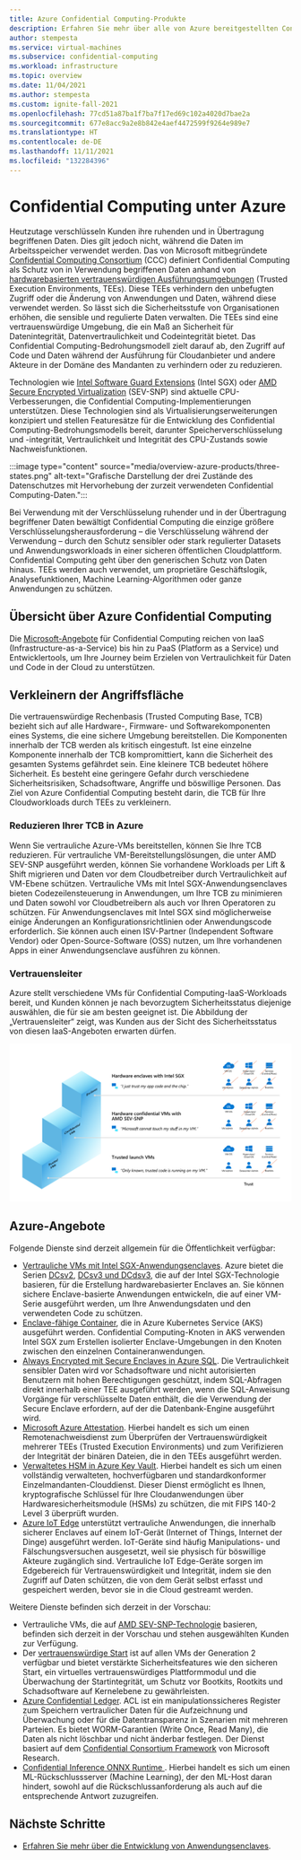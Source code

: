 ```yaml
---
title: Azure Confidential Computing-Produkte
description: Erfahren Sie mehr über alle von Azure bereitgestellten Confidential Computing-Dienste.
author: stempesta
ms.service: virtual-machines
ms.subservice: confidential-computing
ms.workload: infrastructure
ms.topic: overview
ms.date: 11/04/2021
ms.author: stempesta
ms.custom: ignite-fall-2021
ms.openlocfilehash: 77cd51a87ba1f7ba7f17ed69c102a4020d7bae2a
ms.sourcegitcommit: 677e8acc9a2e8b842e4aef4472599f9264e989e7
ms.translationtype: HT
ms.contentlocale: de-DE
ms.lasthandoff: 11/11/2021
ms.locfileid: "132284396"
---
```

# <a name="confidential-computing-on-azure"></a>Confidential Computing unter Azure

Heutzutage verschlüsseln Kunden ihre ruhenden und in Übertragung begriffenen Daten. Dies gilt jedoch nicht, während die Daten im Arbeitsspeicher verwendet werden. Das von Microsoft mitbegründete [Confidential Computing Consortium](https://confidentialcomputing.io/) (CCC) definiert Confidential Computing als Schutz von in Verwendung begriffenen Daten anhand von [hardwarebasierten vertrauenswürdigen Ausführungsumgebungen](https://en.wikipedia.org/wiki/Trusted_execution_environment) (Trusted Execution Environments, TEEs). Diese TEEs verhindern den unbefugten Zugriff oder die Änderung von Anwendungen und Daten, während diese verwendet werden. So lässt sich die Sicherheitsstufe von Organisationen erhöhen, die sensible und regulierte Daten verwalten. Die TEEs sind eine vertrauenswürdige Umgebung, die ein Maß an Sicherheit für Datenintegrität, Datenvertraulichkeit und Codeintegrität bietet. Das Confidential Computing-Bedrohungsmodell zielt darauf ab, den Zugriff auf Code und Daten während der Ausführung für Cloudanbieter und andere Akteure in der Domäne des Mandanten zu verhindern oder zu reduzieren.

Technologien wie [Intel Software Guard Extensions](https://www.intel.com.au/content/www/au/en/architecture-and-technology/software-guard-extensions-enhanced-data-protection.html) (Intel SGX) oder [AMD Secure Encrypted Virtualization](https://www.amd.com/en/processors/amd-secure-encrypted-virtualization) (SEV-SNP) sind aktuelle CPU-Verbesserungen, die Confidential Computing-Implementierungen unterstützen. Diese Technologien sind als Virtualisierungserweiterungen konzipiert und stellen Featuresätze für die Entwicklung des Confidential Computing-Bedrohungsmodells bereit, darunter Speicherverschlüsselung und -integrität, Vertraulichkeit und Integrität des CPU-Zustands sowie Nachweisfunktionen.

:::image type="content" source="media/overview-azure-products/three-states.png" alt-text="Grafische Darstellung der drei Zustände des Datenschutzes mit Hervorhebung der zurzeit verwendeten Confidential Computing-Daten.":::

Bei Verwendung mit der Verschlüsselung ruhender und in der Übertragung begriffener Daten bewältigt Confidential Computing die einzige größere Verschlüsselungsherausforderung – die Verschlüsselung während der Verwendung – durch den Schutz sensibler oder stark regulierter Datasets und Anwendungsworkloads in einer sicheren öffentlichen Cloudplattform. Confidential Computing geht über den generischen Schutz von Daten hinaus. TEEs werden auch verwendet, um proprietäre Geschäftslogik, Analysefunktionen, Machine Learning-Algorithmen oder ganze Anwendungen zu schützen.

## <a name="navigating-azure-confidential-computing"></a>Übersicht über Azure Confidential Computing

Die [Microsoft-Angebote](https://aka.ms/azurecc) für Confidential Computing reichen von IaaS (Infrastructure-as-a-Service) bis hin zu PaaS (Platform as a Service) und Entwicklertools, um Ihre Journey beim Erzielen von Vertraulichkeit für Daten und Code in der Cloud zu unterstützen.

## <a name="reducing-the-attack-surface"></a>Verkleinern der Angriffsfläche
Die vertrauenswürdige Rechenbasis (Trusted Computing Base, TCB) bezieht sich auf alle Hardware-, Firmware- und Softwarekomponenten eines Systems, die eine sichere Umgebung bereitstellen. Die Komponenten innerhalb der TCB werden als kritisch eingestuft. Ist eine einzelne Komponente innerhalb der TCB kompromittiert, kann die Sicherheit des gesamten Systems gefährdet sein. Eine kleinere TCB bedeutet höhere Sicherheit. Es besteht eine geringere Gefahr durch verschiedene Sicherheitsrisiken, Schadsoftware, Angriffe und böswillige Personen. Das Ziel von Azure Confidential Computing besteht darin, die TCB für Ihre Cloudworkloads durch TEEs zu verkleinern. 

### <a name="reducing-your-tcb-in-azure"></a>Reduzieren Ihrer TCB in Azure

Wenn Sie vertrauliche Azure-VMs bereitstellen, können Sie Ihre TCB reduzieren. Für vertrauliche VM-Bereitstellungslösungen, die unter AMD SEV-SNP ausgeführt werden, können Sie vorhandene Workloads per Lift & Shift migrieren und Daten vor dem Cloudbetreiber durch Vertraulichkeit auf VM-Ebene schützen. Vertrauliche VMs mit Intel SGX-Anwendungsenclaves bieten Codezeilensteuerung in Anwendungen, um Ihre TCB zu minimieren und Daten sowohl vor Cloudbetreibern als auch vor Ihren Operatoren zu schützen.  Für Anwendungsenclaves mit Intel SGX sind möglicherweise einige Änderungen an Konfigurationsrichtlinien oder Anwendungscode erforderlich.  Sie können auch einen ISV-Partner (Independent Software Vendor) oder Open-Source-Software (OSS) nutzen, um Ihre vorhandenen Apps in einer Anwendungsenclave ausführen zu können. 

### <a name="trust-ladder"></a>Vertrauensleiter

Azure stellt verschiedene VMs für Confidential Computing-IaaS-Workloads bereit, und Kunden können je nach bevorzugtem Sicherheitsstatus diejenige auswählen, die für sie am besten geeignet ist. Die Abbildung der „Vertrauensleiter“ zeigt, was Kunden aus der Sicht des Sicherheitsstatus von diesen IaaS-Angeboten erwarten dürfen.

![Screenshot: Azure-Vertrauensleiter mit Intel SGX-Enclaves am oberen Ende](media/overview-azure-products/trust-ladder.png)

## <a name="azure-offerings"></a>Azure-Angebote

Folgende Dienste sind derzeit allgemein für die Öffentlichkeit verfügbar:

- [Vertrauliche VMs mit Intel SGX-Anwendungsenclaves](confidential-computing-enclaves.md). Azure bietet die Serien [DCsv2](../virtual-machines/dcv2-series.md), [DCsv3 und DCdsv3](../virtual-machines/dcv3-series.md), die auf der Intel SGX-Technologie basieren, für die Erstellung hardwarebasierter Enclaves an. Sie können sichere Enclave-basierte Anwendungen entwickeln, die auf einer VM-Serie ausgeführt werden, um Ihre Anwendungsdaten und den verwendeten Code zu schützen.
- [Enclave-fähige Container](enclave-aware-containers.md), die in Azure Kubernetes Service (AKS) ausgeführt werden. Confidential Computing-Knoten in AKS verwenden Intel SGX zum Erstellen isolierter Enclave-Umgebungen in den Knoten zwischen den einzelnen Containeranwendungen.
- [Always Encrypted mit Secure Enclaves in Azure SQL](/sql/relational-databases/security/encryption/always-encrypted-enclaves). Die Vertraulichkeit sensibler Daten wird vor Schadsoftware und nicht autorisierten Benutzern mit hohen Berechtigungen geschützt, indem SQL-Abfragen direkt innerhalb einer TEE ausgeführt werden, wenn die SQL-Anweisung Vorgänge für verschlüsselte Daten enthält, die die Verwendung der Secure Enclave erfordern, auf der die Datenbank-Engine ausgeführt wird.
- [Microsoft Azure Attestation](../attestation/overview.md). Hierbei handelt es sich um einen Remotenachweisdienst zum Überprüfen der Vertrauenswürdigkeit mehrerer TEEs (Trusted Execution Environments) und zum Verifizieren der Integrität der binären Dateien, die in den TEEs ausgeführt werden.
- [Verwaltetes HSM in Azure Key Vault](/azure/key-vault/managed-hsm/). Hierbei handelt es sich um einen vollständig verwalteten, hochverfügbaren und standardkonformer Einzelmandanten-Clouddienst. Dieser Dienst ermöglicht es Ihnen, kryptografische Schlüssel für Ihre Cloudanwendungen über Hardwaresicherheitsmodule (HSMs) zu schützen, die mit FIPS 140-2 Level 3 überprüft wurden.
- [Azure IoT Edge](../iot-edge/deploy-confidential-applications.md) unterstützt vertrauliche Anwendungen, die innerhalb sicherer Enclaves auf einem IoT-Gerät (Internet of Things, Internet der Dinge) ausgeführt werden. IoT-Geräte sind häufig Manipulations- und Fälschungsversuchen ausgesetzt, weil sie physisch für böswillige Akteure zugänglich sind. Vertrauliche IoT Edge-Geräte sorgen im Edgebereich für Vertrauenswürdigkeit und Integrität, indem sie den Zugriff auf Daten schützen, die von dem Gerät selbst erfasst und gespeichert werden, bevor sie in die Cloud gestreamt werden.

Weitere Dienste befinden sich derzeit in der Vorschau:

- Vertrauliche VMs, die auf [AMD SEV-SNP-Technologie](https://azure.microsoft.com/blog/azure-and-amd-enable-lift-and-shift-confidential-computing/) basieren, befinden sich derzeit in der Vorschau und stehen ausgewählten Kunden zur Verfügung.
- Der [vertrauenswürdige Start](../virtual-machines/trusted-launch.md) ist auf allen VMs der Generation 2 verfügbar und bietet verstärkte Sicherheitsfeatures wie den sicheren Start, ein virtuelles vertrauenswürdiges Plattformmodul und die Überwachung der Startintegrität, um Schutz vor Bootkits, Rootkits und Schadsoftware auf Kernelebene zu gewährleisten.
- [Azure Confidential Ledger](../confidential-ledger/overview.md). ACL ist ein manipulationssicheres Register zum Speichern vertraulicher Daten für die Aufzeichnung und Überwachung oder für die Datentransparenz in Szenarien mit mehreren Parteien. Es bietet WORM-Garantien (Write Once, Read Many), die Daten als nicht löschbar und nicht änderbar festlegen. Der Dienst basiert auf dem [Confidential Consortium Framework](https://www.microsoft.com/research/project/confidential-consortium-framework/) von Microsoft Research.
- [Confidential Inference ONNX Runtime ](https://github.com/microsoft/onnx-server-openenclave). Hierbei handelt es sich um einen ML-Rückschlussserver (Machine Learning), der den ML-Host daran hindert, sowohl auf die Rückschlussanforderung als auch auf die entsprechende Antwort zuzugreifen.

## <a name="next-steps"></a>Nächste Schritte

- [Erfahren Sie mehr über die Entwicklung von Anwendungsenclaves](application-development.md).
